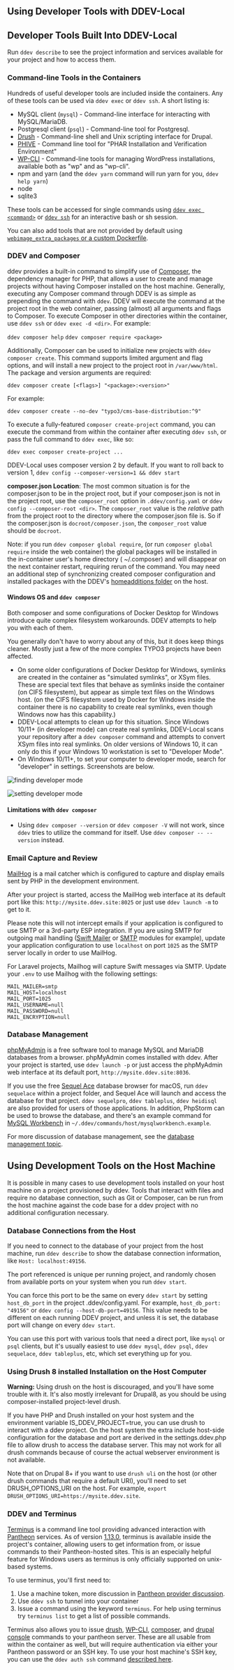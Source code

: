 ## Using Developer Tools with DDEV-Local

## Developer Tools Built Into DDEV-Local

Run `ddev describe` to see the project information and services available for your project and how to access them.

### Command-line Tools in the Containers

Hundreds of useful developer tools are included inside the containers. Any of these tools can be used via `ddev exec` or `ddev ssh`. A short listing is:

* MySQL client (`mysql`) - Command-line interface for interacting with MySQL/MariaDB.
* Postgresql client (`psql`) - Command-line tool for Postgresql.
* [Drush](http://www.drush.org) - Command-line shell and Unix scripting interface for Drupal.
* [PHIVE](https://phar.io/) - Command line tool for "PHAR Installation and Verification Environment"
* [WP-CLI](http://wp-cli.org/) - Command-line tools for managing WordPress installations, available both as "wp" and as "wp-cli".
* npm and yarn (and the `ddev yarn` command will run yarn for you, `ddev help yarn`)
* node
* sqlite3

These tools can be accessed for single commands using [`ddev exec <command>`](cli-usage.md#executing-commands-in-containers) or [`ddev ssh`](cli-usage.md#ssh-into-containers) for an interactive bash or sh session.

You can also add tools that are not provided by default using [`webimage_extra_packages` or a custom Dockerfile](extend/customizing-images.md).

### DDEV and Composer

ddev provides a built-in command to simplify use of [Composer](https://getcomposer.org/), the dependency manager for PHP, that allows a user to create and manage projects without having Composer installed on the host machine. Generally, executing any Composer command through DDEV is as simple as prepending the command with `ddev`. DDEV will execute the command at the project root in the web container, passing (almost) all arguments and flags to Composer. To execute Composer in other directories within the container, use `ddev ssh` or `ddev exec -d <dir>`. For example:

`ddev composer help`
`ddev composer require <package>`

Additionally, Composer can be used to initialize new projects with `ddev composer create`. This command supports limited argument and flag options, and will install a new project to the project root in `/var/www/html`. The package and version arguments are required:

`ddev composer create [<flags>] "<package>:<version>"`

For example:

`ddev composer create --no-dev "typo3/cms-base-distribution:^9"`

To execute a fully-featured `composer create-project` command, you can execute the command from within the container after executing `ddev ssh`, or pass the full command to `ddev exec`, like so:

`ddev exec composer create-project ...`

DDEV-Local uses composer version 2 by default. If you want to roll back to version 1, `ddev config --composer-version=1 && ddev start`

**composer.json Location**: The most common situation is for the composer.json to be in the project root, but if your composer.json is not in the project root, use the `composer_root` option in `.ddev/config.yaml` or `ddev config --composer-root <dir>`. The `composer_root` value is the *relative* path from the project root to the directory where the composer.json file is. So if the composer.json is `docroot/composer.json`, the `composer_root` value should be `docroot`.

Note: if you run `ddev composer global require`, (or run `composer global require` inside the web container) the global packages will be installed in the in-container user's home directory ( ~/.composer) and will disappear on the next container restart, requiring rerun of the command. You may need an additional step of synchronizing created composer configuration and installed packages with the DDEV's [homeadditions folder](extend/in-container-configuration.md) on the host.

<a name="windows-os-and-ddev-composer"></a>

#### Windows OS and `ddev composer`

Both composer and some configurations of Docker Desktop for Windows introduce quite complex filesystem workarounds. DDEV attempts to help you with each of them.

You generally don't have to worry about any of this, but it does keep things cleaner. Mostly just a few of the more complex TYPO3 projects have been affected.

* On some older configurations of Docker Desktop for Windows, symlinks are created in the container as "simulated symlinks", or XSym files. These are special text files that behave as symlinks inside the container (on CIFS filesystem), but appear as simple text files on the Windows host. (on the CIFS filesystem used by Docker for Windows inside the container there is no capability to create real symlinks, even though Windows now has this capability.)
* DDEV-Local attempts to clean up for this situation. Since Windows 10/11+ (in developer mode) can create real symlinks, DDEV-Local scans your repository after a `ddev composer` command and attempts to convert XSym files into real symlinks. On older versions of Windows 10, it can only do this if your Windows 10 workstation is set to "Developer Mode".
* On Windows 10/11+, to set your computer to developer mode, search for "developer" in settings. Screenshots are below.

![finding developer mode](images/developer_mode_1.png)

![setting developer mode](images/developer_mode_2.png)

#### Limitations with `ddev composer`

* Using `ddev composer --version` or `ddev composer -V` will not work, since `ddev` tries to utilize the command for itself. Use `ddev composer -- --version` instead.

### Email Capture and Review

[MailHog](https://github.com/MailHog/MailHog) is a mail catcher which is configured to capture and display emails sent by PHP in the development environment.

After your project is started, access the MailHog web interface at its default port like this:
`http://mysite.ddev.site:8025` or just use `ddev launch -m` to get to it.

Please note this will not intercept emails if your application is configured to use SMTP or a 3rd-party ESP integration. If you are using SMTP for outgoing mail handling ([Swift Mailer](https://www.drupal.org/project/swiftmailer) or [SMTP](https://www.drupal.org/project/smtp) modules for example), update your application configuration to use `localhost` on port `1025` as the SMTP server locally in order to use MailHog.

For Laravel projects, Mailhog will capture Swift messages via SMTP. Update your `.env` to use Mailhog with the following settings:

```env
MAIL_MAILER=smtp
MAIL_HOST=localhost
MAIL_PORT=1025
MAIL_USERNAME=null
MAIL_PASSWORD=null
MAIL_ENCRYPTION=null
```

### Database Management

[phpMyAdmin](https://www.phpmyadmin.net/) is a free software tool to manage MySQL and MariaDB databases from a browser. phpMyAdmin comes installed with ddev. After your project is started, use `ddev launch -p` or just access the phpMyAdmin web interface at its default port, `http://mysite.ddev.site:8036`.

If you use the free [Sequel Ace](https://github.com/Sequel-Ace/Sequel-Ace) database browser for macOS, run `ddev sequelace` within a project folder, and Sequel Ace will launch and access the database for that project. `ddev sequelpro`, `ddev tableplus`, `ddev heidisql` are also provided for users of those applications. In addition, PhpStorm can be used to browse the database, and there's an example command for [MySQL Workbench](https://www.mysql.com/products/workbench/) in `~/.ddev/commands/host/mysqlworkbench.example`.

For more discussion of database management, see the [database management topic](topics/database_management.md).

## Using Development Tools on the Host Machine

It is possible in many cases to use development tools installed on your host machine on a project provisioned by ddev. Tools that interact with files and require no database connection, such as Git or Composer, can be run from the host machine against the code base for a ddev project with no additional configuration necessary.

### Database Connections from the Host

If you need to connect to the database of your project from the host machine, run `ddev describe` to show the database connection information, like `Host: localhost:49156`.

The port referenced is unique per running project, and randomly chosen from available ports on your system when you run `ddev start`.

You can force this port to be the same on every `ddev start` by setting `host_db_port` in the project .ddev/config.yaml. For example, `host_db_port: "49156"` or `ddev config --host-db-port=49156`. This value needs to be different on each running DDEV project, and unless it is set, the database port will change on every `ddev start`.

You can use this port with various tools that need a direct port, like `mysql` or `psql` clients, but it's usually easiest to use `ddev mysql`, `ddev psql`, `ddev sequelace`, `ddev tableplus`, etc, which set everything up for you.

### Using Drush 8 installed Installation on the Host Computer

**Warning:** Using drush on the host is discouraged, and you'll have some trouble with it. It's also mostly irrelevant for Drupal8, as you should be using composer-installed project-level drush.

If you have PHP and Drush installed on your host system and the environment variable IS_DDEV_PROJECT=true, you can use drush to interact with a ddev project. On the host system the extra include host-side configuration for the database and port are derived in the settings.ddev.php file to allow drush to access the database server. This may not work for all drush commands because of course the actual webserver environment is not available.

Note that on Drupal 8+ if you want to use `drush uli` on the host (or other drush commands that require a default URI), you'll need to set DRUSH_OPTIONS_URI on the host. For example, `export DRUSH_OPTIONS_URI=https://mysite.ddev.site`.

### DDEV and Terminus

[Terminus](https://pantheon.io/docs/terminus/) is a command line tool providing advanced interaction with [Pantheon](https://pantheon.io/) services. As of version [1.13.0](https://github.com/drud/ddev/releases/tag/v1.13.0), terminus is available inside the project's container, allowing users to get information from, or issue commands to their Pantheon-hosted sites. This is an especially helpful feature for Windows users as terminus is only officially supported on unix-based systems.

To use terminus, you'll first need to:

1. Use a machine token, more discussion in [Pantheon provider discussion](providers/pantheon.md).
2. Use `ddev ssh` to tunnel into your container
3. Issue a command using the keyword `terminus`. For help using terminus try `terminus list` to get a list of possible commands.

Terminus also allows you to issue [drush](https://www.drush.org/), [WP-CLI](https://wp-cli.org/), [composer](https://getcomposer.org/), and [drupal console](https://drupalconsole.com/) commands to your pantheon server. These are all usable from within the container as well, but will require authentication via either your Pantheon password or an SSH key. To use your host machine's SSH key, you can use the `ddev auth ssh` command [described here](cli-usage.md/#ssh-into-containers).
